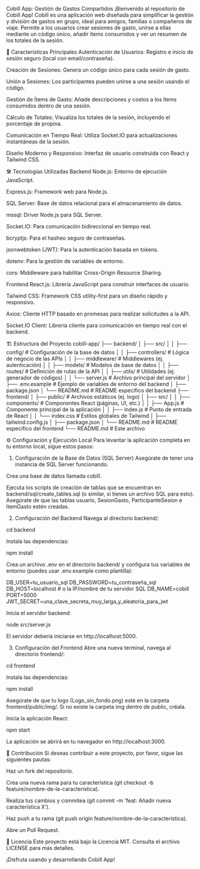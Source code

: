 Cobill App: Gestión de Gastos Compartidos
¡Bienvenido al repositorio de Cobill App! Cobill es una aplicación web diseñada para simplificar la gestión y división de gastos en grupo, ideal para amigos, familias o compañeros de viaje. Permite a los usuarios crear sesiones de gasto, unirse a ellas mediante un código único, añadir ítems consumidos y ver un resumen de los totales de la sesión.

🚀 Características Principales
Autenticación de Usuarios: Registro e inicio de sesión seguro (local con email/contraseña).

Creación de Sesiones: Genera un código único para cada sesión de gasto.

Unión a Sesiones: Los participantes pueden unirse a una sesión usando el código.

Gestión de Ítems de Gasto: Añade descripciones y costos a los ítems consumidos dentro de una sesión.

Cálculo de Totales: Visualiza los totales de la sesión, incluyendo el porcentaje de propina.

Comunicación en Tiempo Real: Utiliza Socket.IO para actualizaciones instantáneas de la sesión.

Diseño Moderno y Responsivo: Interfaz de usuario construida con React y Tailwind CSS.

🛠️ Tecnologías Utilizadas
Backend
Node.js: Entorno de ejecución JavaScript.

Express.js: Framework web para Node.js.

SQL Server: Base de datos relacional para el almacenamiento de datos.

mssql: Driver Node.js para SQL Server.

Socket.IO: Para comunicación bidireccional en tiempo real.

bcryptjs: Para el hasheo seguro de contraseñas.

jsonwebtoken (JWT): Para la autenticación basada en tokens.

dotenv: Para la gestión de variables de entorno.

cors: Middleware para habilitar Cross-Origin Resource Sharing.

Frontend
React.js: Librería JavaScript para construir interfaces de usuario.

Tailwind CSS: Framework CSS utility-first para un diseño rápido y responsivo.

Axios: Cliente HTTP basado en promesas para realizar solicitudes a la API.

Socket.IO Client: Librería cliente para comunicación en tiempo real con el backend.

🏗️ Estructura del Proyecto
cobill-app/
├── backend/
│   ├── src/
│   │   ├── config/           # Configuración de la base de datos
│   │   ├── controllers/      # Lógica de negocio de las APIs
│   │   ├── middleware/       # Middlewares (ej. autenticación)
│   │   ├── models/           # Modelos de base de datos
│   │   ├── routes/           # Definición de rutas de la API
│   │   ├── utils/            # Utilidades (ej. generador de códigos)
│   │   └── server.js         # Archivo principal del servidor
│   ├── .env.example          # Ejemplo de variables de entorno del backend
│   ├── package.json
│   └── README.md             # README específico del backend
├── frontend/
│   ├── public/               # Archivos estáticos (ej. logo)
│   ├── src/
│   │   ├── components/       # Componentes React (páginas, UI, etc.)
│   │   ├── App.js            # Componente principal de la aplicación
│   │   ├── index.js          # Punto de entrada de React
│   │   └── index.css         # Estilos globales de Tailwind
│   ├── tailwind.config.js
│   ├── package.json
│   └── README.md             # README específico del frontend
└── README.md                 # Este archivo

⚙️ Configuración y Ejecución Local
Para levantar la aplicación completa en tu entorno local, sigue estos pasos:

1. Configuración de la Base de Datos (SQL Server)
Asegúrate de tener una instancia de SQL Server funcionando.

Crea una base de datos llamada cobill.

Ejecuta los scripts de creación de tablas que se encuentran en backend/sql/create_tables.sql (o similar, si tienes un archivo SQL para esto). Asegúrate de que las tablas usuario, SesionGasto, ParticipanteSesion e ItemGasto estén creadas.

2. Configuración del Backend
Navega al directorio backend/:

cd backend

Instala las dependencias:

npm install

Crea un archivo .env en el directorio backend/ y configura tus variables de entorno (puedes usar .env.example como plantilla):

DB_USER=tu_usuario_sql
DB_PASSWORD=tu_contraseña_sql
DB_HOST=localhost # o la IP/nombre de tu servidor SQL
DB_NAME=cobill
PORT=5000
JWT_SECRET=una_clave_secreta_muy_larga_y_aleatoria_para_jwt

Inicia el servidor backend:

node src/server.js

El servidor debería iniciarse en http://localhost:5000.

3. Configuración del Frontend
Abre una nueva terminal, navega al directorio frontend/:

cd frontend

Instala las dependencias:

npm install

Asegúrate de que tu logo (Logo_sin_fondo.png) esté en la carpeta frontend/public/img/. Si no existe la carpeta img dentro de public, créala.

Inicia la aplicación React:

npm start

La aplicación se abrirá en tu navegador en http://localhost:3000.

🤝 Contribución
Si deseas contribuir a este proyecto, por favor, sigue las siguientes pautas:

Haz un fork del repositorio.

Crea una nueva rama para tu característica (git checkout -b feature/nombre-de-la-caracteristica).

Realiza tus cambios y commitea (git commit -m 'feat: Añadir nueva característica X').

Haz push a tu rama (git push origin feature/nombre-de-la-caracteristica).

Abre un Pull Request.

📄 Licencia
Este proyecto está bajo la Licencia MIT. Consulta el archivo LICENSE para más detalles.

¡Disfruta usando y desarrollando Cobill App!
